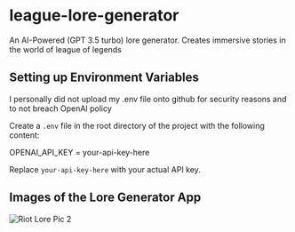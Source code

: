 # league-lore-generator
An AI-Powered (GPT 3.5 turbo) lore generator. Creates immersive stories in the world of league of legends

## Setting up Environment Variables 

I personally did not upload my .env file onto github for security reasons and to not breach OpenAI policy 

Create a `.env` file in the root directory of the project with the following content:

OPENAI_API_KEY = your-api-key-here

Replace `your-api-key-here` with your actual API key.

## Images of the Lore Generator App

 ![Riot Lore Pic 2](https://github.com/user-attachments/assets/5806a1ca-5677-4cf4-9729-870c50be7d98)
